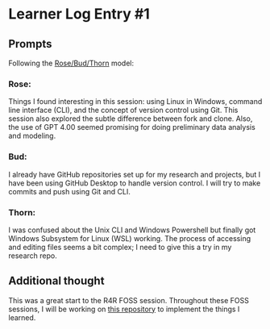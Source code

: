 # Learner Log Entry #1 

## Prompts
Following the [Rose/Bud/Thorn](https://www.panoramaed.com/blog/rose-bud-thorn-activity-and-worksheet#:~:text=%22Rose%2C%20Bud%2C%20Thorn%22%20is%20a%20mindful%20design%2D,day%2C%20week%2C%20or%20month.) model:

### Rose:
Things I found interesting in this session: using Linux in Windows, command line interface (CLI), and the concept of version control using Git. This session also explored the subtle difference between fork and clone. Also, the use of GPT 4.00 seemed promising for doing preliminary data analysis and modeling.

### Bud:
I already have GitHub repositories set up for my research and projects, but I have been using GitHub Desktop to handle version control. I will try to make commits and push using Git and CLI.

### Thorn: 
I was confused about the Unix CLI and Windows Powershell but finally got Windows Subsystem for Linux (WSL) working. The process of accessing and editing files seems a bit complex; I need to give this a try in my research repo. 

## Additional thought
This was a great start to the R4R FOSS session. Throughout these FOSS sessions, I will be working on [this repository](https://github.com/prameshpudasaini/vehicle_reidentification) to implement the things I learned.
